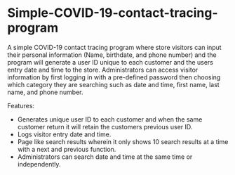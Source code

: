 # Simple-COVID-19-contact-tracing-program

A simple COVID-19 contact tracing program where store visitors can input their personal information (Name, birthdate, and phone number) and the program will generate a user ID unique to each customer and the users entry date and time to the store. Administrators can access visitor information by first logging in with a pre-defined password then choosing which category they are searching such as date and time, first name, last name, and phone number.

Features:
- Generates unique user ID to each customer and when the same customer return it will retain the customers previous user ID.
- Logs visitor entry date and time.
- Page like search results wherein it only shows 10 search results at a time with a next and previous function.
- Administrators can search date and time at the same time or independently.
